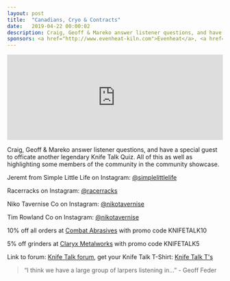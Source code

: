 ```yaml
---
layout: post
title:  "Canadians, Cryo & Contracts"
date:   2019-04-22 00:00:02
description: Craig, Geoff & Mareko answer listener questions, and have a special guest to officate another legendary Knife Talk Quiz. 
sponsors: <a href="http://www.evenheat-kiln.com">Evenheat</a>, <a href="http://www.combatabrasives.com">Combat Abrasives</a>, <a href="https://newjerseysteelbaron.com">New Jersey Steel Baron</a> and <a href="http://www.claryxmetalworks.com">Claryx Metalworks</a>.
---
```


<iframe frameborder='0' height='200px' scrolling='no' seamless src='https://embed.simplecast.com/13f8020f?color=f5f5f5' width='100%'></iframe>

Craig, Geoff & Mareko answer listener questions, and have a special guest to officate another legendary Knife Talk Quiz. All of this as well as highlighting some members of the community in the community showcase.       

 
Jeremt from Simple Little Life on Instagram: <a href="https://www.instagram.com/simplelittlelife"> @simplelittlelife</a>  

Racerracks on Instagram: <a href="https://www.instagram.com/racerracks"> @racerracks </a>  

Niko Tavernise Co on Instagram: <a href="https://www.instagram.com/nikotavernise"> @nikotavernise</a>  

Tim Rowland Co on Instagram: <a href="https://www.instagram.com/rowlandcutlery"> @nikotavernise</a> 

  
10% off all orders at  <a href="http://www.combatabrasives.com">Combat Abrasives</a> with promo code KNIFETALK10  

5% off grinders at <a href="http://www.claryxmetalworks.com">Claryx Metalworks</a> with promo code KNIFETALK5 

   
  

Link to forum: <a href="http://forum.knifetalk.net">Knife Talk forum</a>, get your Knife Talk T-Shirt: <a href="https://www.chopknives.com/collections/t-shirts/products/knife-talk-t-shirt">Knife Talk T's</a> 




 


<blockquote class="largeQuote">“I think we have a large group of larpers listening in...” - Geoff Feder</blockquote>



